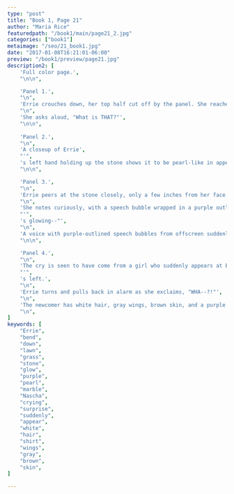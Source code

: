 ```yaml
---
type: "post"
title: "Book 1, Page 21"
author: "Maria Rice"
featuredpath: "/book1/main/page21_2.jpg"
categories: ["book1"]
metaimage: "/seo/21_book1.jpg"
date: "2017-01-08T16:21:01-06:00"
preview: "/book1/preview/page21.jpg"
description2: [
    'Full color page.',
    "\n\n",

    'Panel 1.',
    "\n",
    'Errie crouches down, her top half cut off by the panel. She reaches for the glowing stone with her cardboard-wing-clad arm.',
    "\n",
    'She asks aloud, "What is THAT?"',
    "\n\n",
    
    'Panel 2.',
    "\n",
    'A closeup of Errie',
    "'",
    's left hand holding up the stone shows it to be pearl-like in appearance and it continues to give off a stunning purple glow.',
    "\n\n",

    'Panel 3.',
    "\n",
    'Errie peers at the stone closely, only a few inches from her face.',
    "\n",
    'She notes curiously, with a speech bubble wrapped in a purple outline, "Huh, it',
    "'",
    's glowing--"',
    "\n",
    'A voice with purple-outlined speech bubbles from offscreen suddenly cries, "HELP!"',
    "\n\n",

    'Panel 4.',
    "\n",
    'The cry is seen to have come from a girl who suddenly appears at Errie',
    "'",
    's left.',
    "\n",
    'Errie turns and pulls back in alarm as she exclaims, "WHA--?!"',
    "\n",
    'The newcomer has white hair, gray wings, brown skin, and a purple shirt. She meekly holds up her clenched fists and though part of her face is cut out of the panel, tears can be seen from behind her bangs. She also glows with the same purple color as the stone.',
    "\n",
]
keywords: [
    "Errie", 
    "bend",
    "down",
    "lawn",
    "grass",
    "stone",
    "glow",
    "purple",
    "pearl",
    "marble",
    "Nascha",
    "crying",
    "surprise",
    "suddenly",
    "appear",
    "white",
    "hair",
    "shirt",
    "wings",
    "gray",
    "brown",
    "skin",
]

---
```


